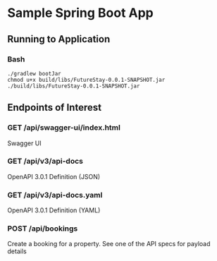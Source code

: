 # Sample Spring Boot App

## Running to Application

### Bash
```
./gradlew bootJar
chmod u+x build/libs/FutureStay-0.0.1-SNAPSHOT.jar
./build/libs/FutureStay-0.0.1-SNAPSHOT.jar 
```

## Endpoints of Interest

### GET /api/swagger-ui/index.html
Swagger UI

### GET /api/v3/api-docs
OpenAPI 3.0.1 Definition (JSON)

### GET /api/v3/api-docs.yaml
OpenAPI 3.0.1 Definition (YAML)

### POST /api/bookings
Create a booking for a property. See one of the API specs for payload details
